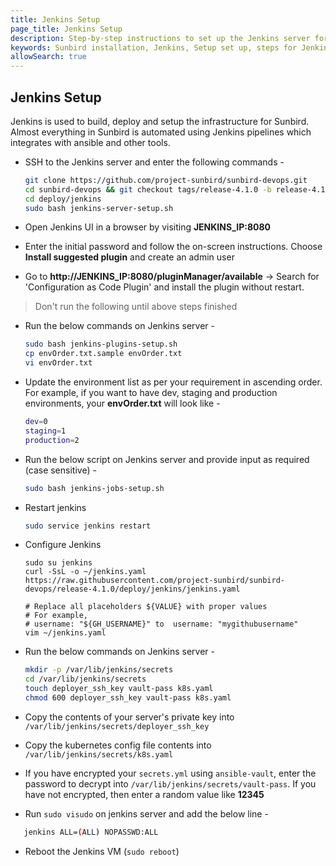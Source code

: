 ```yaml
---
title: Jenkins Setup
page_title: Jenkins Setup
description: Step-by-step instructions to set up the Jenkins server for the Sunbird installation
keywords: Sunbird installation, Jenkins, Setup set up, steps for Jenkins installation
allowSearch: true
---
```



## Jenkins Setup

Jenkins is used to build, deploy and setup the infrastructure for Sunbird. Almost everything in Sunbird is automated using Jenkins pipelines which integrates with ansible and other tools.

- SSH to the Jenkins server and enter the following commands -

     ```bash
     git clone https://github.com/project-sunbird/sunbird-devops.git
     cd sunbird-devops && git checkout tags/release-4.1.0 -b release-4.1.0
     cd deploy/jenkins
     sudo bash jenkins-server-setup.sh
     ```

- Open Jenkins UI in a browser by visiting **JENKINS_IP:8080**

- Enter the initial password and follow the on-screen instructions. Choose **Install suggested plugin** and create an admin user

- Go to **http://JENKINS_IP:8080/pluginManager/available** -> Search for 'Configuration as Code Plugin' and install the plugin without restart.

> Don't run the following until above steps finished

- Run the below commands on Jenkins server -

    ```bash
    sudo bash jenkins-plugins-setup.sh
    cp envOrder.txt.sample envOrder.txt
    vi envOrder.txt
    ```

- Update the environment list as per your requirement in ascending order. For example, if you want to have dev, staging and production environments, your **envOrder.txt** will look like -

    ```bash
    dev=0
    staging=1
    production=2
    ```

- Run the below script on Jenkins server and provide input as required (case sensitive) -

    ```bash
    sudo bash jenkins-jobs-setup.sh
    ```

- Restart jenkins

    ```bash
    sudo service jenkins restart
    ```
- Configure Jenkins
  ```
  sudo su jenkins
  curl -SsL -o ~/jenkins.yaml https://raw.githubusercontent.com/project-sunbird/sunbird-devops/release-4.1.0/deploy/jenkins/jenkins.yaml
  
  # Replace all placeholders ${VALUE} with proper values
  # For example, 
  # username: "${GH_USERNAME}" to  username: "mygithubusername"
  vim ~/jenkins.yaml
  ```

- Run the below commands on Jenkins server -

    ```bash
    mkdir -p /var/lib/jenkins/secrets
    cd /var/lib/jenkins/secrets
    touch deployer_ssh_key vault-pass k8s.yaml
    chmod 600 deployer_ssh_key vault-pass k8s.yaml
    ```

- Copy the contents of your server's private key into `/var/lib/jenkins/secrets/deployer_ssh_key`  

- Copy the kubernetes config file contents into `/var/lib/jenkins/secrets/k8s.yaml`

- If you have encrypted your `secrets.yml` using `ansible-vault`, enter the password to decrypt into `/var/lib/jenkins/secrets/vault-pass`. If you have not encrypted, then enter a random value like **12345**

- Run `sudo visudo` on jenkins server and add the below line -

 ```bash
    jenkins ALL=(ALL) NOPASSWD:ALL
 ```

- Reboot the Jenkins VM (`sudo reboot`)